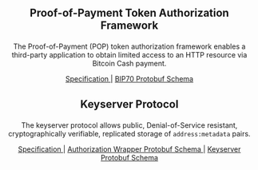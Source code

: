 <h2>
<p align="center">
 Proof-of-Payment Token Authorization Framework
</p>
</h2>

<p align="center">
The Proof-of-Payment (POP) token authorization framework enables a third-party application to obtain limited access to an HTTP resource via Bitcoin Cash payment.
</p>

<p align="center">
  <a href="/proof-of-payment-token/specification.mediawiki">
    Specification
  </a> | <a href="/proof-of-payment-token/paymentrequest.proto">
    BIP70 Protobuf Schema
  </a>
</p>

<h2>
<p align="center">
 Keyserver Protocol
</p>
</h2>

<p align="center">
The keyserver protocol allows public, Denial-of-Service resistant, cryptographically verifiable, replicated storage of <code>address:metadata</code> pairs.
</p>

<p align="center">
  <a href="/keyserver-protocol/specification.mediawiki">
    Specification
  </a> | <a href="/keyserver-protocol/wrapper.proto">
    Authorization Wrapper Protobuf Schema
  </a> | <a href="/keyserver-protocol/keyserver.proto">
    Keyserver Protobuf Schema
  </a>
</p>